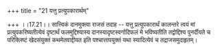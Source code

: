 +++
title = "21 यत्तु प्रत्युपकारार्थम्"

+++
।।17.21।। सात्त्विकं दानमुक्त्वा राजसं तदाह -- यत्तु प्रत्युपकारार्थं
कालन्तरे त्वयं मां प्रत्युपकरिष्यतीत्येवं दृष्टार्थं फलमुद्दिश्यास्य
दानस्यादृष्टस्वर्गादिफलं मे भविष्यतीति तद्वोद्दिश्य पुनर्दीयते च
परिक्लिष्टं खेदसंयुक्तं कथमेतवाद्दीयत इति पश्चात्तापयुक्तं यथा
स्यादित्येवं च तद्राजसमुदाहृतम्।
